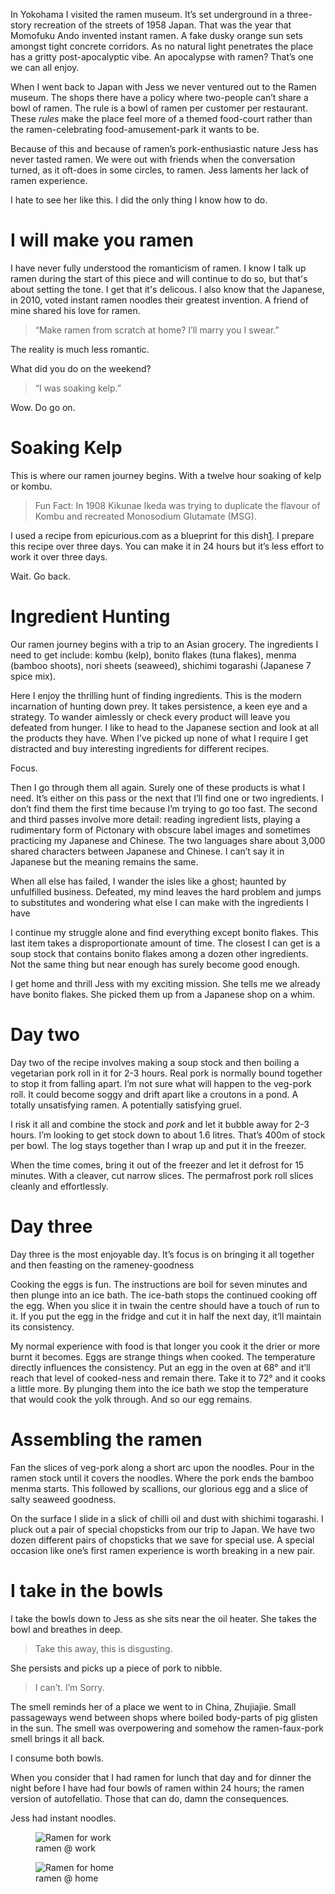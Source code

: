In Yokohama I visited the ramen museum. It’s set underground in a three-story recreation of the streets of 1958 Japan. That was the year that Momofuku Ando invented instant ramen. A fake dusky orange sun sets amongst tight concrete corridors. As no natural light penetrates the place has a gritty post-apocalyptic vibe. An apocalypse with ramen? That’s one we can all enjoy.

When I went back to Japan with Jess we never ventured out to the Ramen museum. The shops there have a policy where two-people can’t share a bowl of ramen. The rule is a bowl of ramen per customer per restaurant. These *rules* make the place feel more of a themed food-court rather than the ramen-celebrating food-amusement-park it wants to be.

Because of this and because of ramen’s pork-enthusiastic nature Jess has never tasted ramen. We were out with friends when the conversation turned, as it oft-does in some circles, to ramen. Jess laments her lack of ramen experience.

I hate to see her like this. I did the only thing I know how to do.

# I will make you ramen

I have never fully understood the romanticism of ramen. I know I talk up ramen during the start of this piece and will continue to do so, but that's about setting the tone. I get that it's delicous. I also know that the Japanese, in 2010, voted instant ramen noodles their greatest invention. A friend of mine shared his love for ramen.

> “Make ramen from scratch at home? I’ll marry you I swear.”

The reality is much less romantic.

What did you do on the weekend?

> “I was soaking kelp.”

Wow. Do go on.

# Soaking Kelp
This is where our ramen journey begins. With a twelve hour soaking of kelp or kombu.

> Fun Fact: In 1908 Kikunae Ikeda was trying to duplicate the flavour of Kombu and recreated Monosodium Glutamate (MSG).

I used a recipe from epicurious.com as a blueprint for this dish[1](http://www.epicurious.com/recipes/food/views/shoyu-ramen-51187270). I prepare this recipe over three days. You can make it in 24 hours but it’s less effort to work it over three days.

Wait. Go back.

# Ingredient Hunting

Our ramen journey begins with a trip to an Asian grocery. The ingredients I need to get include: kombu (kelp), bonito flakes (tuna flakes), menma (bamboo shoots), nori sheets (seaweed), shichimi togarashi (Japanese 7 spice mix).

Here I enjoy the thrilling hunt of finding ingredients. This is the modern incarnation of hunting down prey. It takes persistence, a keen eye and a strategy. To wander aimlessly or check every product will leave you defeated from hunger. I like to head to the Japanese section and look at all the products they have. When I’ve picked up none of what I require I get distracted and  buy interesting ingredients for different recipes.

Focus.

Then I go through them all again. Surely one of these products is what I need. It’s either on this pass or the next that I’ll find one or two ingredients. I don’t find them the first time because I’m trying to go too fast. The second and third passes involve more detail: reading ingredient lists, playing a rudimentary form of Pictonary with obscure label images and sometimes practicing my Japanese and Chinese. The two languages share about 3,000 shared characters between Japanese and Chinese. I can’t say it in Japanese but the meaning remains the same.

When all else has failed, I wander the isles like a ghost; haunted by unfulfilled business. Defeated, my mind leaves the hard problem and jumps to  substitutes and wondering what else I can make with the ingredients I have

I  continue my struggle alone and find everything except bonito flakes. This last item takes a disproportionate amount of time. The closest I can get is a soup stock that contains bonito flakes among a dozen other ingredients. Not the same thing but near enough has surely become good enough.

I get home and thrill Jess with my exciting mission. She tells me we already have bonito flakes. She picked them up from a Japanese shop on a whim.

# Day two

Day two of the recipe involves making a soup stock and then boiling a vegetarian pork roll in it for 2-3 hours. Real pork is normally bound together to stop it from falling apart. I’m not sure what will happen to the veg-pork roll. It could become soggy and drift apart like a croutons in a pond. A totally unsatisfying ramen. A potentially satisfying gruel.

I risk it all and combine the stock and *pork* and let it bubble away for 2-3 hours. I’m looking to get stock down to about 1.6 litres. That’s 400m of stock per bowl. The log stays together than I wrap up and put it in the freezer.

When the time comes, bring it out of the freezer and let it defrost for 15 minutes. With a cleaver, cut narrow slices. The permafrost pork roll slices cleanly and effortlessly.

# Day three

Day three is the most enjoyable day. It’s focus is on bringing it all together and then feasting on the rameney-goodness

Cooking the eggs is fun. The instructions are boil for seven minutes and then plunge into an ice bath. The ice-bath stops the continued cooking off the egg. When you slice it in twain the centre should have a touch of run to it. If you put the egg in the fridge and cut it in half the next day, it’ll maintain its consistency.

My normal experience with food is that longer you cook it the drier or more burnt it becomes. Eggs are strange things when cooked. The temperature directly influences the consistency. Put an egg in the oven at 68° and it’ll reach that level of cooked-ness and remain there. Take it to 72° and it cooks a little more. By plunging them into the ice bath we stop the temperature that would cook the yolk through. And so our egg remains.

# Assembling the ramen

Fan the slices of veg-pork along a short arc upon the noodles. Pour in the ramen stock until it covers the noodles. Where the pork ends the bamboo menma starts. This followed by scallions, our glorious egg and a slice of salty seaweed goodness.

On the surface I slide in a slick of chilli oil and dust with shichimi togarashi. I pluck out a pair of special chopsticks from our trip to Japan. We have two dozen different pairs of chopsticks that we save for special use. A special occasion like one’s first ramen experience is worth breaking in a new pair.

# I take in the bowls

I take the bowls down to Jess as she sits near the oil heater. She takes the bowl and breathes in deep.

> Take this away, this is disgusting.

She persists and picks up a piece of pork to nibble.

> I can’t. I’m Sorry.

The smell reminds her of a place we went to in China, Zhujiajie. Small passageways wend between shops where boiled body-parts of pig glisten in the sun. The smell was overpowering and somehow the ramen-faux-pork smell brings it all back.

I consume both bowls.

When you consider that I had ramen for lunch that day and for dinner the night before I have had four bowls of ramen within 24 hours; the ramen version of autofellatio. Those that can do, damn the consequences.

Jess had instant noodles.

<div class="polaroid">
  <figure>
    <img src="/images/food/ramen-work.jpeg" alt="Ramen for work"/>
    <figcaption>ramen @ work</figcaption>
  </figure>
  <figure>
    <img src="/images/food/ramen-bowl.jpeg" alt="Ramen for home"/>
    <figcaption>ramen @ home</figcaption>
  </figure>
</div>